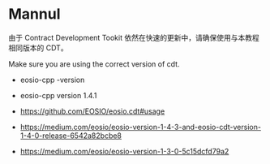 # Mannul

由于 Contract Development Tookit 依然在快速的更新中，请确保使用与本教程相同版本的 CDT。

Make sure you are using the correct version of cdt.

- eosio-cpp -version
- eosio-cpp version 1.4.1
 
- https://github.com/EOSIO/eosio.cdt#usage
- https://medium.com/eosio/eosio-version-1-4-3-and-eosio-cdt-version-1-4-0-release-6542a82bcbe8
- https://medium.com/eosio/eosio-version-1-3-0-5c15dcfd79a2
